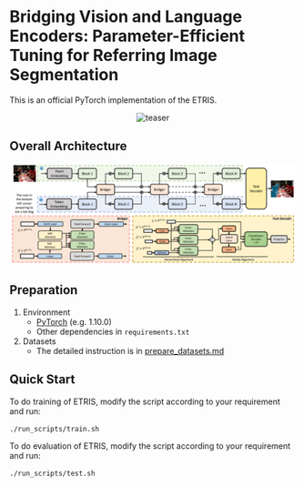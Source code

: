 # Bridging Vision and Language Encoders: Parameter-Efficient Tuning for Referring Image Segmentation

This is an official PyTorch implementation of the ETRIS.


<div align="center" width="300px" height="400px">
<img src="img/demo.gif" alt="teaser" />
</div>

## Overall Architecture

<img src="img/arch.png">


## Preparation

1. Environment
   - [PyTorch](www.pytorch.org) (e.g. 1.10.0)
   - Other dependencies in `requirements.txt`
2. Datasets
   - The detailed instruction is in [prepare_datasets.md](tools/prepare_datasets.md)


## Quick Start

To do training of ETRIS, modify the script according to your requirement and run:

```
./run_scripts/train.sh
```

To do evaluation of ETRIS, modify the script according to your requirement and run:

```
./run_scripts/test.sh
```

